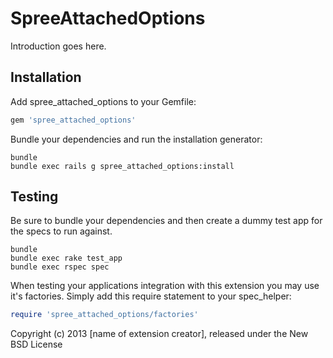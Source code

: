﻿SpreeAttachedOptions
=================

Introduction goes here.

Installation
------------

Add spree_attached_options to your Gemfile:

```ruby
gem 'spree_attached_options'
```

Bundle your dependencies and run the installation generator:

```shell
bundle
bundle exec rails g spree_attached_options:install
```

Testing
-------

Be sure to bundle your dependencies and then create a dummy test app for the specs to run against.

```shell
bundle
bundle exec rake test_app
bundle exec rspec spec
```

When testing your applications integration with this extension you may use it's factories.
Simply add this require statement to your spec_helper:

```ruby
require 'spree_attached_options/factories'
```

Copyright (c) 2013 [name of extension creator], released under the New BSD License
